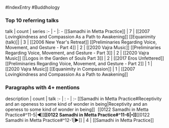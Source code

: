 #IndexEntry #Buddhology

### Top 10 referring talks
talk | count | series
:- | - |: -
[[Samadhi in Metta Practice]] | 7 | [[2007 Lovingkindness and Compassion As a Path to Awakening]]
[[Equanimity (talk)]] | 3 | [[2006 New Year's Retreat]]
[[Preliminaries Regarding Voice, Movement, and Gesture - Part 4]] | 2 | [[2020 Vajra Music]]
[[Preliminaries Regarding Voice, Movement, and Gesture - Part 3]] | 2 | [[2020 Vajra Music]]
[[Logos in the Garden of Souls Part 3]] | 2 | [[2017 Eros Unfettered]]
[[Preliminaries Regarding Voice, Movement, and Gesture - Part 2]] | 1 | [[2020 Vajra Music]]
[[Equanimity in Compassion]] | 1 | [[2007 Lovingkindness and Compassion As a Path to Awakening]]

### Paragraphs with 4+ mentions
description | count | talk
:- | : - | :-
[[Samadhi in Metta Practice#Receptivity and an openess to some kind of wonder in being\|Receptivity and an openess to some kind of wonder in being]] &nbsp;&nbsp;[[0122 Samadhi in Metta Practice#^11-5\|◀]]**[[0122 Samadhi in Metta Practice#^11-6\|•]]**[[0122 Samadhi in Metta Practice#^12-1\|▶]] | 4 | [[Samadhi in Metta Practice]]

